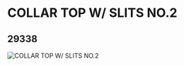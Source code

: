 # COLLAR TOP W/ SLITS NO.2
## 29338
![COLLAR TOP W/ SLITS NO.2](https://lc-www-live-s.legocdn.com/media/bricks/5/2/6173810.jpg)